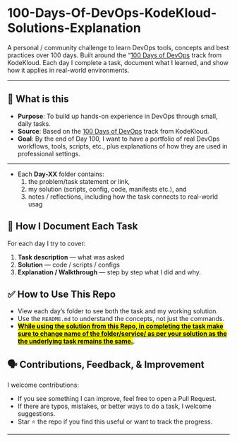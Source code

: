 # 100-Days-Of-DevOps-KodeKloud-Solutions-Explanation


A personal / community challenge to learn DevOps tools, concepts and best practices over 100 days. Built around the “[100 Days of DevOps](https://kodekloud.com/100-days-of-devops) track from KodeKloud. Each day I complete a task, document what I learned, and show how it applies in real-world environments.  

---

## 🎯 What is this

- **Purpose**: To build up hands-on experience in DevOps through small, daily tasks.  
- **Source**: Based on the [100 Days of DevOps](https://kodekloud.com/100-days-of-devops) track from KodeKloud.  
- **Goal**: By the end of Day 100, I want to have a portfolio of real DevOps workflows, tools, scripts, etc., plus explanations of how they are used in professional settings.  

---

- Each **Day-XX** folder contains:  
  1. the problem/task statement or link,  
  2. my solution (scripts, config, code, manifests etc.), and  
  3. notes / reflections, including how the task connects to real-world usag
 
## 📝 How I Document Each Task

For each day I try to cover:

1. **Task description** — what was asked  
2. **Solution** — code / scripts / configs  
3. **Explanation / Walkthrough** — step by step what I did and why.

## ✅ How to Use This Repo

- View each day’s folder to see both the task and my working solution.  
- Use the `README.md` to understand the concepts, not just the commands.
- <u><mark>**While using the solution from this Repo, in completing the task make sure to change name of the folder/service/ as per your solution as the the underlying task remains the same.**</mark></u>.


## 🗣️ Contributions, Feedback, & Improvement

I welcome contributions:

- If you see something I can improve, feel free to open a Pull Request.  
- If there are typos, mistakes, or better ways to do a task, I welcome suggestions.  
- Star ⭐ the repo if you find this useful or want to track the progress.

---

